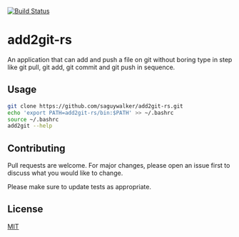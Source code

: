 [![Build Status](https://travis-ci.org/saguywalker/add2git-rs.svg?branch=master)](https://travis-ci.org/saguywalker/add2git-rs)
# add2git-rs

An application that can add and push a file on git without boring type in step like git pull, git add, git commit and git push in sequence.



## Usage

```bash
git clone https://github.com/saguywalker/add2git-rs.git
echo 'export PATH=add2git-rs/bin:$PATH' >> ~/.bashrc
source ~/.bashrc
add2git --help

```

## Contributing
Pull requests are welcome. For major changes, please open an issue first to discuss what you would like to change.

Please make sure to update tests as appropriate.

## License
[MIT](https://choosealicense.com/licenses/mit/)
